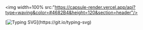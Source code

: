 <img width=100% src:"https://capsule-render.vercel.app/api?type=waving&color=#4682B4&height=120&section=header"/>

[![Typing SVG](https://readme-typing-svg.demolab.com/?lines=Hello,+My+name+is+Daniel+line+of+text;I'm+a+Front+End+Developer+line+of+text;I'm+from+Brazil+line+of+text;Be+Welcome!)](https://git.io/typing-svg)
